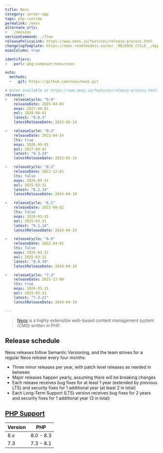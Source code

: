 ```yaml
---
title: Neos
category: server-app
tags: php-runtime
permalink: /neos
alternate_urls:
-   /neoscms
versionCommand: ./flow
releasePolicyLink: https://www.neos.io/features/release-process.html
changelogTemplate: https://neos.readthedocs.io/en/__RELEASE_CYCLE__/Appendixes/ChangeLogs/{{"__LATEST__" | replace:'.',''}}.html
eoasColumn: true

identifiers:
-   purl: pkg:composer/neos/neos

auto:
  methods:
  -   git: https://github.com/neos/neos.git

# Dates available at https://www.neos.io/features/release-process.html.
releases:
-   releaseCycle: "9.0"
    releaseDate: 2025-04-03
    eoas: 2027-04-01
    eol: 2028-04-01
    latest: "9.0.3"
    latestReleaseDate: 2025-05-14

-   releaseCycle: "8.3"
    releaseDate: 2023-04-24
    lts: true
    eoas: 2026-09-01
    eol: 2027-09-01
    latest: "8.3.24"
    latestReleaseDate: 2025-05-14

-   releaseCycle: "8.2"
    releaseDate: 2022-12-01
    lts: false
    eoas: 2024-03-31
    eol: 2025-03-31
    latest: "8.2.14"
    latestReleaseDate: 2024-04-19

-   releaseCycle: "8.1"
    releaseDate: 2022-09-02
    lts: false
    eoas: 2024-03-31
    eol: 2025-03-31
    latest: "8.1.14"
    latestReleaseDate: 2024-04-19

-   releaseCycle: "8.0"
    releaseDate: 2022-04-01
    lts: false
    eoas: 2024-03-31
    eol: 2025-03-31
    latest: "8.0.19"
    latestReleaseDate: 2024-04-19

-   releaseCycle: "7.3"
    releaseDate: 2021-12-08
    lts: true
    eoas: 2024-03-31
    eol: 2025-03-31
    latest: "7.3.21"
    latestReleaseDate: 2024-04-19

---
```


> [Neos](https://www.neos.io) is a highly extensible web-based content management system (CMS) written in PHP.

## Release schedule

Neos releases follow Semantic Versioning, and the team strives for a regular Neos release every four months:

- Three minor releases per year, with patch level releases as needed in between
- Major releases happen yearly, assuming there will be breaking changes
- Each release receives bug fixes for at least 1 year (extended by previous LTS) and security fixes for 1 additional year (at least 2 in total)
- Each Long-Term Support (LTS) version receives bug fixes for 2 years and security fixes for 1 additional year (3 in total)

## [PHP Support](https://docs.neos.io/guide/installation-development-setup/system-requirements)

| Version | PHP       |
|---------|-----------|
| 8.x     | 8.0 - 8.3 |
| 7.3     | 7.3 - 8.1 |
